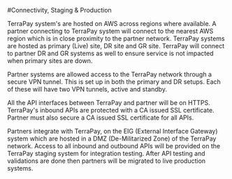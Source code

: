 #Connectivity, Staging & Production

TerraPay system's are hosted on AWS across regions where available. A partner connecting to TerraPay system will connect to the nearest AWS region which is in close proximity to the partner network. TerraPay systems are hosted as primary (Live) site, DR site and GR site. TerraPay will connect to partner DR and GR systems as well to ensure service is not impacted when primary sites are down.

Partner systems are allowed access to the TerraPay network through a secure VPN tunnel. This is set up in both the primary and DR setups. Each of these will have two VPN tunnels, active and standby.

All the API interfaces between TerraPay and partner will be on HTTPS. TerraPay's inbound APIs are protected with a CA issued SSL certificate. Partner must also secure a CA issued SSL certificate for all APIs.

Partners integrate with TerraPay, on the EIG (External Interface Gateway) system which are hosted in a DMZ (De-Militarized Zone) of the TerraPay network. Access to all inbound and outbound APIs will be provided on the TerraPay staging system for integration testing. After API testing and validations are done then partners will be migrated to live production systems.

